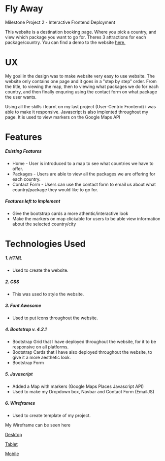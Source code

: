 # Fly Away

Milestone Project 2 - Interactive Frontend Deployment

This website is a destination booking page. Where you pick a country, and view which package you want to go for. Theres 3 attractions for each package/country. You can find a demo to the website [here.](https://amit238.github.io/milestone-project-2/)

# UX

My goal in the design was to make website very easy to use website. The website only contains one page and it goes in a "step by step" order. From the title, to viewing the map, then to viewing what packages we do for each country, and then finally enquring using the contact form on what package the user wants.

Using all the skills i learnt on my last project (User-Centric Frontend) i was able to make it responsive. Javascript is also implented throughout my page. It is used to view markers on the Google Maps API

# Features

##### Existing Features

* Home - User is introduced to a map to see what countries we have to offer.
* Packages - Users are able to view all the packages we are offering for each country.
* Contact Form - Users can use the contact form to email us about what country/package they would like to go for.

##### Features left to Implement

* Give the bootstrap cards a more athentic/interactive look
* Make the markers on map clickable for users to be able view information about the selected country/city

# Technologies Used

##### 1. HTML
* Used to create the website.

##### 2. CSS
* This was used to style the website.

##### 3. Font Awesome
* Used to put icons throughout the website.


##### 4. Bootstrap v. 4.2.1
* Bootstrap Grid that I have deployed throughout the website, for it to be responsive on all platforms. 
* Bootstrap Cards that I have also deployed throughout the website, to give it a more aesthetic look.
* Bootstrap Form

##### 5. Javascript

* Added a Map with markers (Google Maps Places Javascript API)
* Used to make my Dropdown box, Navbar and Contact Form (EmailJS)


##### 6. Wireframes

* Used to create template of my project.

My Wireframe can be seen here

[Desktop](https://wireframe.cc/a3mXEu)

[Tablet](https://wireframe.cc/bgubF8)

[Mobile](https://wireframe.cc/Nyrlf8)




